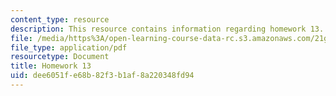 ```yaml
---
content_type: resource
description: This resource contains information regarding homework 13.
file: /media/https%3A/open-learning-course-data-rc.s3.amazonaws.com/21g-412-texts-topics-and-times-in-german-literature-fall-2009/dee6051fe68b82f3b1af8a220348fd94_MIT21G_412F09_hw13.pdf
file_type: application/pdf
resourcetype: Document
title: Homework 13
uid: dee6051f-e68b-82f3-b1af-8a220348fd94
---
```

